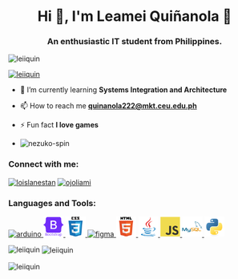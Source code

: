 <h1 align="center">Hi 👋, I'm Leamei Quiñanola 🩷</h1>
<h3 align="center">An enthusiastic IT student from Philippines.</h3>

<p align="left"> <img src="https://komarev.com/ghpvc/?username=leiiquin&label=Profile%20views&color=0e75b6&style=flat" alt="leiiquin" /> </p>

<p align="left"> <a href="https://github.com/ryo-ma/github-profile-trophy"><img src="https://github-profile-trophy.vercel.app/?username=leiiquin" alt="leiiquin" /></a> </p>

- 🌱 I’m currently learning **Systems Integration and Architecture**

- 📫 How to reach me **quinanola222@mkt.ceu.edu.ph**

- ⚡ Fun fact **I love games**
- ![nezuko-spin](https://github.com/leiiquin/leiiquin/assets/158989522/4faf5323-124b-4c15-9fef-742e4a573c68)

<h3 align="left">Connect with me:</h3>
<p align="left">
<a href="https://fb.com/loislanestan" target="blank"><img align="center" src="https://raw.githubusercontent.com/rahuldkjain/github-profile-readme-generator/master/src/images/icons/Social/facebook.svg" alt="loislanestan" height="30" width="40" /></a>
<a href="https://instagram.com/ojoliami" target="blank"><img align="center" src="https://raw.githubusercontent.com/rahuldkjain/github-profile-readme-generator/master/src/images/icons/Social/instagram.svg" alt="ojoliami" height="30" width="40" /></a>
</p>

<h3 align="left">Languages and Tools:</h3>
<p align="left"> <a href="https://www.arduino.cc/" target="_blank" rel="noreferrer"> <img src="https://cdn.worldvectorlogo.com/logos/arduino-1.svg" alt="arduino" width="40" height="40"/> </a> <a href="https://getbootstrap.com" target="_blank" rel="noreferrer"> <img src="https://raw.githubusercontent.com/devicons/devicon/master/icons/bootstrap/bootstrap-plain-wordmark.svg" alt="bootstrap" width="40" height="40"/> </a> <a href="https://www.w3schools.com/css/" target="_blank" rel="noreferrer"> <img src="https://raw.githubusercontent.com/devicons/devicon/master/icons/css3/css3-original-wordmark.svg" alt="css3" width="40" height="40"/> </a> <a href="https://www.figma.com/" target="_blank" rel="noreferrer"> <img src="https://www.vectorlogo.zone/logos/figma/figma-icon.svg" alt="figma" width="40" height="40"/> </a> <a href="https://www.w3.org/html/" target="_blank" rel="noreferrer"> <img src="https://raw.githubusercontent.com/devicons/devicon/master/icons/html5/html5-original-wordmark.svg" alt="html5" width="40" height="40"/> </a> <a href="https://www.java.com" target="_blank" rel="noreferrer"> <img src="https://raw.githubusercontent.com/devicons/devicon/master/icons/java/java-original.svg" alt="java" width="40" height="40"/> </a> <a href="https://developer.mozilla.org/en-US/docs/Web/JavaScript" target="_blank" rel="noreferrer"> <img src="https://raw.githubusercontent.com/devicons/devicon/master/icons/javascript/javascript-original.svg" alt="javascript" width="40" height="40"/> </a> <a href="https://www.mysql.com/" target="_blank" rel="noreferrer"> <img src="https://raw.githubusercontent.com/devicons/devicon/master/icons/mysql/mysql-original-wordmark.svg" alt="mysql" width="40" height="40"/> </a> <a href="https://www.python.org" target="_blank" rel="noreferrer"> <img src="https://raw.githubusercontent.com/devicons/devicon/master/icons/python/python-original.svg" alt="python" width="40" height="40"/> </a> </p>

<p><img align="left" src="https://github-readme-stats.vercel.app/api/top-langs?username=leiiquin&show_icons=true&locale=en&layout=compact" alt="leiiquin" /></p>

<p>&nbsp;<img align="center" src="https://github-readme-stats.vercel.app/api?username=leiiquin&show_icons=true&locale=en" alt="leiiquin" /></p>

<p><img align="center" src="https://github-readme-streak-stats.herokuapp.com/?user=leiiquin&" alt="leiiquin" /></p>
